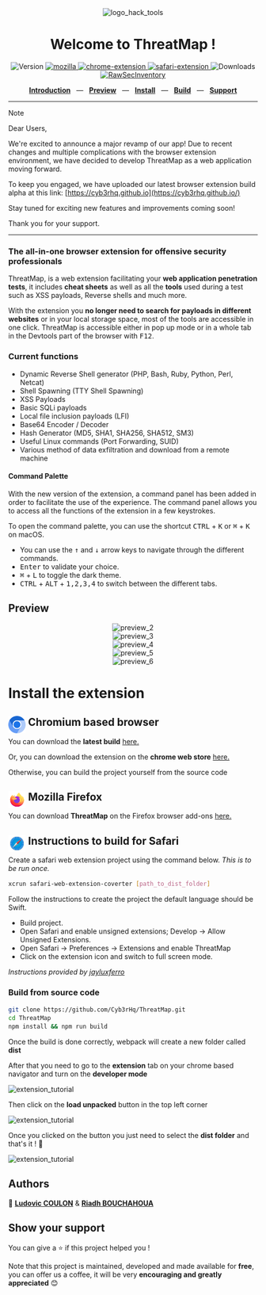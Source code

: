 <div align="center">
  <img alt="logo_hack_tools" src="https://i.imgur.com/yoUssC7.png" />
  <h1>Welcome to ThreatMap !</h1>
  <p>
    <img alt="Version" src="https://img.shields.io/badge/version-1.0-blue.svg?cacheSeconds=2592000&style=for-the-badge" />
    <a href="https://addons.mozilla.org/en-US/firefox/addon/threatmap" target="_blank">
      <img alt="mozilla" src="https://img.shields.io/badge/Firefox-FF7139?style=for-the-badge&logo=Firefox-Browser&logoColor=white" />
    </a>
    <a href="https://chrome.google.com/webstore/detail/threatmap/cmbndhnoonmghfofefkcccljbkdpamhi?hl=en" target="_blank">
      <img alt="chrome-extension" src="https://img.shields.io/badge/Google%20Chrome-4285F4?style=for-the-badge&logo=GoogleChrome&logoColor=white" />
    </a>
    <a href="https://github.com/Cyb3rHq/ThreatMap/issues/88" target="_blank">
      <img alt="safari-extension" src="https://img.shields.io/badge/Safari-000000?style=for-the-badge&logo=Safari&logoColor=white" />
    </a>
    <img alt="Downloads" src="https://img.shields.io/github/downloads/Cyb3rHq/ThreatMap/total.svg?style=for-the-badge" />
    <a href="https://inventory.raw.pm/" target="_blank">
      <img alt="RawSecInventory" src="https://inventory.raw.pm/img/badges/Rawsec-inventoried-FF5050_for-the-badge.svg" />
    <a/>
  </p>
  <p align="center">
    <a href="#the-all-in-one-browser-extension-for-offensive-security-professionals"><b>Introduction</b></a>
    &nbsp;&nbsp;&mdash;&nbsp;&nbsp;
    <a href="#preview"><b>Preview</b></a>
    &nbsp;&nbsp;&mdash;&nbsp;&nbsp;
    <a href="#install-the-extension"><b>Install</b></a>
    &nbsp;&nbsp;&mdash;&nbsp;&nbsp;
    <a href="#build-from-source-code"><b>Build</b></a>
    &nbsp;&nbsp;&mdash;&nbsp;&nbsp;
    <a href="#show-your-support"><b>Support</b></a>
  </p>
</div>

---

>[!NOTE]  
>Dear Users,
>
>We're excited to announce a major revamp of our app! Due to recent changes and multiple complications with the browser extension environment, we have decided to develop ThreatMap as a web application moving forward.
>
>To keep you engaged, we have uploaded our latest browser extension build alpha at this link: [https://cyb3rhq.github.io](https://cyb3rhq.github.io/)
>
>Stay tuned for exciting new features and improvements coming soon!
>
>Thank you for your support.

---

### The all-in-one browser extension for **offensive security professionals**

ThreatMap, is a web extension facilitating your **web application penetration tests**, it includes **cheat sheets** as well as all the **tools** used during a test such as XSS payloads, Reverse shells and much more.

With the extension you **no longer need to search for payloads in different websites** or in your local storage space, most of the tools are accessible in one click. ThreatMap is accessible either in pop up mode or in a whole tab in the Devtools part of the browser with <kbd>F12</kbd>.

### Current functions

- Dynamic Reverse Shell generator (PHP, Bash, Ruby, Python, Perl, Netcat)
- Shell Spawning (TTY Shell Spawning)
- XSS Payloads
- Basic SQLi payloads
- Local file inclusion payloads (LFI)
- Base64 Encoder / Decoder
- Hash Generator (MD5, SHA1, SHA256, SHA512, SM3)
- Useful Linux commands (Port Forwarding, SUID)
- Various method of data exfiltration and download from a remote machine

#### Command Palette

With the new version of the extension, a command panel has been added in order to facilitate the use of the experience. The command panel allows you to access all the functions of the extension in a few keystrokes.

To open the command palette, you can use the shortcut <kbd>CTRL</kbd> + <kbd>K</kbd> or <kbd>⌘</kbd> + <kbd>K</kbd> on macOS.

- You can use the <kbd>↑</kbd> and <kbd>↓</kbd> arrow keys to navigate through the different commands.
- <kbd>Enter</kbd> to validate your choice.
- <kbd>⌘</kbd> + <kbd>L</kbd> to toggle the dark theme.
- <kbd>CTRL</kbd> + <kbd>ALT</kbd> + <kbd>1,2,3,4</kbd> to switch between the different tabs.

## Preview

<div align='center'>
  <img alt="preview_2" src="https://i.imgur.com/7Q09ZwW.png" />
</div>

<div align='center'>
  <img alt="preview_3" src="https://i.imgur.com/JPH0dIW.png" />
</div>

<div align='center'>
  <img alt="preview_4" src="https://i.imgur.com/UFZX7xH.png" />
</div>

<div align='center'>
  <img alt="preview_5" src="https://i.imgur.com/TtfhQf9.png" />
</div>

<div align='center'>
  <img alt="preview_6" src="https://i.imgur.com/l8mppjS.png" />
</div>

# Install the extension

<h2> 
  <img src="https://raw.githubusercontent.com/edent/SuperTinyIcons/master/images/svg/chromium.svg" alt="chromium_icon" title='Chromium' width="35" height="35" style="float:left;margin-right:5px;" />
   Chromium based browser
</h2>

You can download the **latest build** [here.](https://github.com/Cyb3rHq/ThreatMap/releases)

Or, you can download the extension on the **chrome web store** [here.](https://chrome.google.com/webstore/detail/threatmap/cmbndhnoonmghfofefkcccljbkdpamhi)

Otherwise, you can build the project yourself from the source code

<h2> 
  <img src="https://raw.githubusercontent.com/edent/SuperTinyIcons/master/images/svg/firefox.svg" alt="firefox_icon" title='Firefox' width="35" height="35" style="float:left;margin-right:5px;" /> 
   Mozilla Firefox
</h2>

You can download **ThreatMap** on the Firefox browser add-ons [here.](https://addons.mozilla.org/en-US/firefox/addon/threatmap/)

<h2> 
  <img src="https://raw.githubusercontent.com/edent/SuperTinyIcons/master/images/svg/safari.svg" alt="safari_icon" title='Safari' width="35" height="35" style="float:left;margin-right:5px;" /> 
   Instructions to build for Safari
</h2>

Create a safari web extension project using the command below. _This is to be run once._

```bash
xcrun safari-web-extension-coverter [path_to_dist_folder]
```

Follow the instructions to create the project the default language should be Swift.

- Build project.
- Open Safari and enable unsigned extensions; Develop -> Allow Unsigned Extensions.
- Open Safari -> Preferences -> Extensions and enable ThreatMap
- Click on the extension icon and switch to full screen mode.

_Instructions provided by [jayluxferro](https://github.com/Cyb3rHq/ThreatMap/issues/88)_

### Build from source code

```bash
git clone https://github.com/Cyb3rHq/ThreatMap.git
cd ThreatMap
npm install && npm run build
```

Once the build is done correctly, webpack will create a new folder called **dist**

After that you need to go to the **extension** tab on your chrome based navigator and turn on the **developer mode**

<img alt="extension_tutorial" src="https://i.imgur.com/ZHwUTfk.png" />

Then click on the **load unpacked** button in the top left corner

<img alt="extension_tutorial" src="https://i.imgur.com/TLDjLyO.png" />

Once you clicked on the button you just need to select the **dist folder** and that's it ! 🎉

<img alt="extension_tutorial" src="https://i.imgur.com/fH894v8.png" />

## Authors

👤 <a href="http://github.com/Cyb3rHq" alt="Github_account_Ludovic_COULON" target="_blank">**Ludovic COULON**</a> & <a href="http://github.com/rb-x" alt="Github_account_Riadh_BOUCHAHOUA" target="_blank">**Riadh BOUCHAHOUA**</a>

## Show your support

You can give a ⭐️ if this project helped you !

Note that this project is maintained, developed and made available for **free**, you can offer us a coffee, it will be very **encouraging and greatly appreciated** 😊